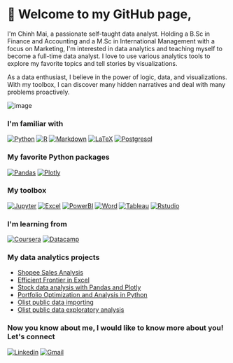 # 👋 Welcome to my GitHub page,

I'm Chinh Mai, a passionate self-taught data analyst. Holding a B.Sc in Finance and Accounting and a M.Sc in International Management with a focus on Marketing, I'm interested in data analytics and teaching myself to become a full-time data analyst. I love to use various analytics tools to explore my favorite topics and tell stories by visualizations. 

As a data enthusiast, I believe in the power of logic, data, and visualizations. With my toolbox, I can discover many hidden narratives and deal with many problems proactively.

![image](https://user-images.githubusercontent.com/89245616/179816268-32733077-5384-4a91-ab02-f57eb81c8e47.png)

### I'm familiar with

[![Python](https://img.shields.io/badge/Python-FFD43B?style=for-the-badge&logo=python&logoColor=blue)](https://www.python.org/)
[![R](https://img.shields.io/badge/R-276DC3?style=for-the-badge&logo=r&logoColor=white)](https://www.r-project.org/)
[![Markdown](https://img.shields.io/badge/Markdown-000000?style=for-the-badge&logo=markdown&logoColor=white)](https://www.markdownguide.org/)
[![LaTeX](https://img.shields.io/badge/LaTeX-47A141?style=for-the-badge&logo=LaTeX&logoColor=white)](https://www.latex-project.org/)
[![Postgresql](https://img.shields.io/badge/PostgreSQL-316192?style=for-the-badge&logo=postgresql&logoColor=white)](https://www.postgresql.org/)

### My favorite Python packages

[![Pandas](https://img.shields.io/badge/Pandas-2C2D72?style=for-the-badge&logo=pandas&logoColor=white)](https://pandas.pydata.org/)
[![Plotly](https://img.shields.io/badge/Plotly-239120?style=for-the-badge&logo=plotly&logoColor=white)](https://plotly.com/)

### My toolbox

[![Jupyter](https://img.shields.io/badge/Jupyter-F37626.svg?&style=for-the-badge&logo=Jupyter&logoColor=white)](https://jupyter.org/)
[![Excel](https://img.shields.io/badge/Microsoft_Excel-217346?style=for-the-badge&logo=microsoft-excel&logoColor=white)](https://www.microsoft.com/en-us/microsoft-365/excel)
[![PowerBI](https://img.shields.io/badge/PowerBI-F2C811?style=for-the-badge&logo=Power%20BI&logoColor=white)](https://powerbi.microsoft.com/en-au/)
[![Word](https://img.shields.io/badge/Microsoft_Word-2B579A?style=for-the-badge&logo=microsoft-word&logoColor=white)](https://www.microsoft.com/en-us/microsoft-365/word)
[![Tableau](https://img.shields.io/badge/Tableau-E97627?style=for-the-badge&logo=Tableau&logoColor=white)](https://public.tableau.com/app/profile/chinh.mai#!/?newProfile=&activeTab=0)
[![Rstudio](https://img.shields.io/badge/RStudio-75AADB?style=for-the-badge&logo=RStudio&logoColor=white)](https://www.rstudio.com/)

### I'm learning from

[![Coursera](https://img.shields.io/badge/Coursera-0056D2?style=for-the-badge&logo=Coursera&logoColor=white)](https://www.coursera.org/user/26659c171c685db1fbfaae941bcb0b7d)
[![Datacamp](https://img.shields.io/badge/Datacamp-05192D?style=for-the-badge&logo=datacamp&logoColor=65FF8F)](https://app.datacamp.com/profile/chinhmaiwork)

### My data analytics projects 

* [Shopee Sales Analysis](https://chinhmaigit.github.io/Project-Excel-1/)
* [Efficient Frontier in Excel](https://chinhmaigit.github.io/Project-Excel-2/)
* [Stock data analysis with Pandas and Plotly](https://chinhmaigit.github.io/Project-Python-1/)
* [Portfolio Optimization and Analysis in Python](https://chinhmaigit.github.io/Project-Python-2/)
* [Olist public data importing](https://chinhmaigit.github.io/Project-SQL-1/)
* [Olist public data exploratory analysis](https://chinhmaigit.github.io/Project-SQL-2/) 

### Now you know about me, I would like to know more about you! Let's connect

[![Linkedin](https://img.shields.io/badge/LinkedIn-0077B5?style=for-the-badge&logo=linkedin&logoColor=white)](https://www.linkedin.com/in/chinhxuan/)
[![Gmail](https://img.shields.io/badge/Gmail-D14836?style=for-the-badge&logo=gmail&logoColor=white)](mailto:chinhmai.work@gmail.com)

<!---
ChinhMaiGit/ChinhMaiGit is a ✨ special ✨ repository because its `README.md` (this file) appears on your GitHub profile.
You can click the Preview link to take a look at your changes.
--->

